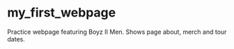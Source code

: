 # my_first_webpage

Practice webpage featuring Boyz II Men. Shows page about, merch and tour dates.
